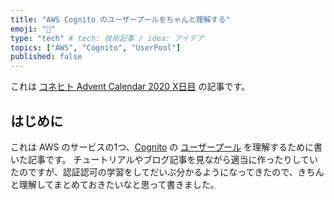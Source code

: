 ```yaml
---
title: "AWS Cognito のユーザープールをちゃんと理解する"
emoji: "🔐"
type: "tech" # tech: 技術記事 / idea: アイデア
topics: ["AWS", "Cognito", "UserPool"]
published: false
---
```


これは [コネヒト Advent Calendar 2020 X日目](https://qiita.com/advent-calendar/2020/connehito) の記事です。

## はじめに

これは AWS のサービスの1つ、[Cognito](https://aws.amazon.com/jp/cognito/) の [ユーザープール](https://docs.aws.amazon.com/ja_jp/cognito/latest/developerguide/getting-started-with-cognito-user-pools.html) を理解するために書いた記事です。
チュートリアルやブログ記事を見ながら適当に作ったりしていたのですが、認証認可の学習をしてだいぶ分かるようになってきたので、きちんと理解してまとめておきたいなと思って書きました。




